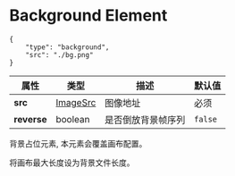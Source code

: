 # Background Element

```jsonc
{
    "type": "background",
    "src": "./bg.png"
}
```

| **属性**      | **类型**                          | **描述**       | **默认值**  |
|-------------|---------------------------------|--------------|----------|
| **src**     | [ImageSrc](./image.md#imagesrc) | 图像地址         | 必须       |
| **reverse** | boolean                         | 是否倒放背景帧序列    | `false`  |

背景占位元素, 本元素会覆盖画布配置。

将画布最大长度设为背景文件长度。
